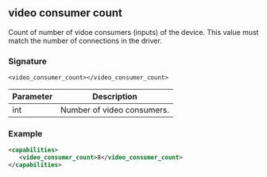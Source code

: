 ## video consumer count

Count of number of vidoe consumers (inputs) of the device. This value must match the number of connections in the driver.


### Signature

`<video_consumer_count></video_consumer_count>`


| Parameter | Description |
| --- | --- |
| int | Number of video consumers. |


### Example

```xml
<capabilities>
   <video_consumer_count>8</video_consumer_count>
</capabilities>
```
